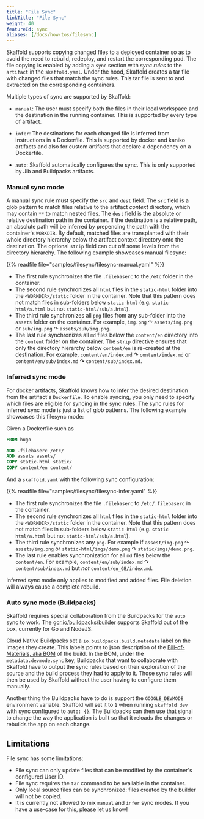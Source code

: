 ```yaml
---
title: "File Sync"
linkTitle: "File Sync"
weight: 40
featureId: sync
aliases: [/docs/how-tos/filesync]
---
```


Skaffold supports copying changed files to a deployed container so as to avoid the need to rebuild, redeploy, and restart the corresponding pod.
The file copying is enabled by adding a `sync` section with _sync rules_ to the `artifact` in the `skaffold.yaml`.
Under the hood, Skaffold creates a tar file with changed files that match the sync rules.
This tar file is sent to and extracted on the corresponding containers.

Multiple types of sync are supported by Skaffold:

 + `manual`: The user must specify both the files in their local workspace and the destination in the running container.
   This is supported by every type of artifact.

 + `infer`: The destinations for each changed file is inferred from instructions in a Dockerfile.
   This is supported by docker and kaniko artifacts and also for custom artifacts that declare a
   dependency on a Dockerfile.

 + `auto`: Skaffold automatically configures the sync.  This is only supported by Jib and Buildpacks artifacts.

### Manual sync mode

A manual sync rule must specify the `src` and `dest` field.
The `src` field is a glob pattern to match files relative to the artifact _context_ directory, which may contain `**` to match nested files.
The `dest` field is the absolute or relative destination path in the container.
If the destination is a relative path, an absolute path will be inferred by prepending the path with the container's `WORKDIR`.
By default, matched files are transplanted with their whole directory hierarchy below the artifact context directory onto the destination.
The optional `strip` field can cut off some levels from the directory hierarchy.
The following example showcases manual filesync:

{{% readfile file="samples/filesync/filesync-manual.yaml" %}}

- The first rule synchronizes the file `.filebaserc` to the `/etc` folder in the container.
- The second rule synchronizes all `html` files in the `static-html` folder into the `<WORKDIR>/static` folder in the container.
  Note that this pattern does not match files in sub-folders below `static-html` (e.g. `static-html/a.html` but not `static-html/sub/a.html`).
- The third rule synchronizes all `png` files from any sub-folder into the `assets` folder on the container.
  For example, `img.png` ↷ `assets/img.png` or `sub/img.png` ↷ `assets/sub/img.png`.
- The last rule synchronizes all `md` files below the `content/en` directory into the `content` folder on the container.
  The `strip` directive ensures that only the directory hierarchy below `content/en` is re-created at the destination.
  For example, `content/en/index.md` ↷ `content/index.md` or `content/en/sub/index.md` ↷ `content/sub/index.md`.

### Inferred sync mode

For docker artifacts, Skaffold knows how to infer the desired destination from the artifact's `Dockerfile`.
To enable syncing, you only need to specify which files are eligible for syncing in the sync rules.
The sync rules for inferred sync mode is just a list of glob patterns.
The following example showcases this filesync mode:

Given a Dockerfile such as

```Dockerfile
FROM hugo

ADD .filebaserc /etc/
ADD assets assets/
COPY static-html static/
COPY content/en content/
```

And a `skaffold.yaml` with the following sync configuration:

{{% readfile file="samples/filesync/filesync-infer.yaml" %}}

- The first rule synchronizes the file `.filebaserc` to `/etc/.filebaserc` in the container.
- The second rule synchronizes all `html` files in the `static-html` folder into the `<WORKDIR>/static` folder in the container.
  Note that this pattern does not match files in sub-folders below `static-html` (e.g. `static-html/a.html` but not `static-html/sub/a.html`).
- The third rule synchronizes any `png`. For example if `assest/img.png` ↷ `assets/img.png` or `static-html/imgs/demo.png` ↷ `static/imgs/demo.png`.
- The last rule enables synchronization for all `md` files below the `content/en`.
  For example, `content/en/sub/index.md` ↷ `content/sub/index.md` but _not_ `content/en_GB/index.md`.
  
Inferred sync mode only applies to modified and added files.
File deletion will always cause a complete rebuild.

### Auto sync mode (Buildpacks)

Skaffold requires special collaboration from the Buildpacks for the `auto` sync to work.
The [gcr.io/buildpacks/builder](https://github.com/GoogleCloudPlatform/buildpacks) supports Skaffold
out of the box, currently for Go and NodeJS.

Cloud Native Buildpacks set a `io.buildpacks.build.metadata` label on the images they create.
This labels points to json description of the [Bill-of-Materials, aka BOM](https://github.com/buildpacks/spec/blob/master/buildpack.md#bill-of-materials-toml) of the build.
In the BOM, under the `metadata.devmode.sync` key, Buildpacks that want to collaborate with Skaffold
have to output the sync rules based on their exploration of the source and the build process they had to apply to it.
Those sync rules will then be used by Skaffold without the user having to configure them manually.

Another thing the Buildpacks have to do is support the `GOOGLE_DEVMODE` environment variable. Skaffold will
set it to `1` when running `skaffold dev` with sync configured to `auto: {}`. The Buildpacks can then use that
signal to change the way the application is built so that it reloads the changes or rebuilds the app on each change.

## Limitations

File sync has some limitations:

  - File sync can only update files that can be modified by the container's configured User ID.
  - File sync requires the `tar` command to be available in the container.
  - Only local source files can be synchronized: files created by the builder will not be copied.
  - It is currently not allowed to mix `manual` and `infer` sync modes.
    If you have a use-case for this, please let us know!
